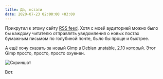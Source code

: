 ```yaml
---
title: Да, кстати
date: 2020-07-23 02:00:00 +03:00
---
```


Прикрутил к этому сайту [RSS feed](/rss.xml). Хотя с моей аудиторией можно было бы каждому читателю отправлять уведомления о новых постах бумажным письмом по голубиной почте, было бы проще и быстрее.

А ещё хочу сказать за новый Gimp в Debian unstable, 2.10 который. Этот Gimp просто, просто, просто охуенен.

![Скриншот](/uploads/screen_02-06-13.png)

Вот.